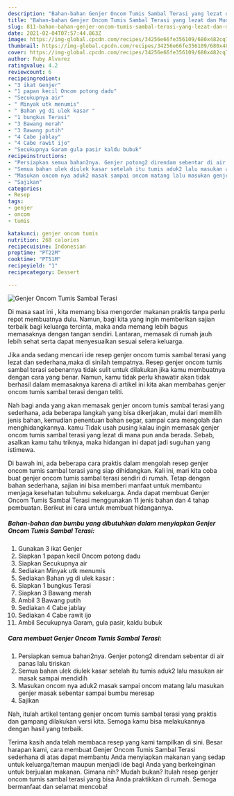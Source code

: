 ```yaml
---
description: "Bahan-bahan Genjer Oncom Tumis Sambal Terasi yang lezat dan Mudah Dibuat"
title: "Bahan-bahan Genjer Oncom Tumis Sambal Terasi yang lezat dan Mudah Dibuat"
slug: 811-bahan-bahan-genjer-oncom-tumis-sambal-terasi-yang-lezat-dan-mudah-dibuat
date: 2021-02-04T07:57:44.863Z
image: https://img-global.cpcdn.com/recipes/34256e66fe356109/680x482cq70/genjer-oncom-tumis-sambal-terasi-foto-resep-utama.jpg
thumbnail: https://img-global.cpcdn.com/recipes/34256e66fe356109/680x482cq70/genjer-oncom-tumis-sambal-terasi-foto-resep-utama.jpg
cover: https://img-global.cpcdn.com/recipes/34256e66fe356109/680x482cq70/genjer-oncom-tumis-sambal-terasi-foto-resep-utama.jpg
author: Ruby Alvarez
ratingvalue: 4.2
reviewcount: 6
recipeingredient:
- "3 ikat Genjer"
- "1 papan kecil Oncom potong dadu"
- "Secukupnya air"
- " Minyak utk menumis"
- " Bahan yg di ulek kasar "
- "1 bungkus Terasi"
- "3 Bawang merah"
- "3 Bawang putih"
- "4 Cabe jablay"
- "4 Cabe rawit ijo"
- "Secukupnya Garam gula pasir kaldu bubuk"
recipeinstructions:
- "Persiapkan semua bahan2nya. Genjer potong2 direndam sebentar di air panas lalu tiriskan"
- "Semua bahan ulek diulek kasar setelah itu tumis aduk2 lalu masukan air masak sampai mendidih"
- "Masukan oncom nya aduk2 masak sampai oncom matang lalu masukan genjer masak sebentar sampai bumbu meresap"
- "Sajikan"
categories:
- Resep
tags:
- genjer
- oncom
- tumis

katakunci: genjer oncom tumis 
nutrition: 268 calories
recipecuisine: Indonesian
preptime: "PT22M"
cooktime: "PT51M"
recipeyield: "1"
recipecategory: Dessert

---
```



![Genjer Oncom Tumis Sambal Terasi](https://img-global.cpcdn.com/recipes/34256e66fe356109/680x482cq70/genjer-oncom-tumis-sambal-terasi-foto-resep-utama.jpg)

Di masa  saat ini , kita memang bisa mengorder makanan praktis tanpa perlu repot membuatnya dulu. Namun, bagi kita yang ingin memberikan sajian terbaik bagi keluarga tercinta, maka anda memang lebih bagus memasaknya dengan tangan sendiri. Lantaran, memasak di rumah jauh lebih sehat serta dapat menyesuaikan sesuai selera keluarga.

Jika anda sedang mencari ide resep genjer oncom tumis sambal terasi yang lezat dan sederhana,maka di sinilah tempatnya. Resep genjer oncom tumis sambal terasi  sebenarnya tidak sulit untuk dilakukan jika kamu membuatnya dengan cara yang benar. Namun, kamu tidak perlu khawatir akan tidak berhasil dalam memasaknya 
karena di artikel ini kita akan membahas genjer oncom tumis sambal terasi dengan teliti.  



Nah bagi anda yang akan memasak genjer oncom tumis sambal terasi yang sederhana, ada beberapa langkah yang bisa dikerjakan, mulai dari memilih jenis bahan, kemudian penentuan bahan segar, sampai cara mengolah dan menghidangkannya. kamu Tidak usah pusing kalau ingin memasak genjer oncom tumis sambal terasi yang lezat di mana pun anda berada. Sebab, asalkan kamu  tahu triknya, maka hidangan ini dapat jadi suguhan yang istimewa.

Di bawah ini, ada beberapa cara praktis  dalam mengolah resep genjer oncom tumis sambal terasi yang siap dihidangkan. Kali ini, mari kita coba buat genjer oncom tumis sambal terasi sendiri di rumah. Tetap dengan bahan sederhana, sajian ini bisa memberi manfaat untuk membantu menjaga kesehatan tubuhmu sekeluarga. Anda dapat membuat Genjer Oncom Tumis Sambal Terasi menggunakan 11 jenis bahan dan 4 tahap pembuatan. Berikut ini cara untuk membuat hidangannya.

<!--inarticleads1-->

##### Bahan-bahan dan bumbu yang dibutuhkan dalam menyiapkan Genjer Oncom Tumis Sambal Terasi:

1. Gunakan 3 ikat Genjer
1. Siapkan 1 papan kecil Oncom potong dadu
1. Siapkan Secukupnya air
1. Sediakan  Minyak utk menumis
1. Sediakan  Bahan yg di ulek kasar :
1. Siapkan 1 bungkus Terasi
1. Siapkan 3 Bawang merah
1. Ambil 3 Bawang putih
1. Sediakan 4 Cabe jablay
1. Sediakan 4 Cabe rawit ijo
1. Ambil Secukupnya Garam, gula pasir, kaldu bubuk




<!--inarticleads2-->

##### Cara membuat Genjer Oncom Tumis Sambal Terasi:

1. Persiapkan semua bahan2nya. Genjer potong2 direndam sebentar di air panas lalu tiriskan
1. Semua bahan ulek diulek kasar setelah itu tumis aduk2 lalu masukan air masak sampai mendidih
1. Masukan oncom nya aduk2 masak sampai oncom matang lalu masukan genjer masak sebentar sampai bumbu meresap
1. Sajikan




Nah, itulah artikel tentang  genjer oncom tumis sambal terasi  yang praktis dan gampang dilakukan versi kita. Semoga kamu bisa melakukannya dengan hasil yang terbaik. 

Terima kasih anda telah membaca resep yang kami tampilkan di sini. Besar harapan kami, cara membuat  Genjer Oncom Tumis Sambal Terasi sederhana di atas dapat membantu Anda menyiapkan makanan yang sedap untuk keluarga/teman maupun menjadi ide bagi Anda yang berkeinginan untuk berjualan makanan. Gimana nih? Mudah bukan? Itulah resep genjer oncom tumis sambal terasi yang bisa Anda praktikkan di rumah. Semoga bermanfaat dan selamat mencoba!

